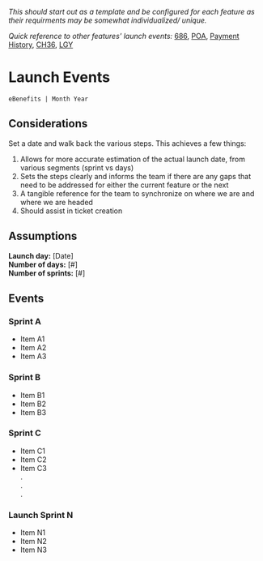 _This should start out as a template and be configured for each feature as their requirments may be somewhat individualized/ unique._  

_Quick reference to other features' launch events:_ [686](https://github.com/department-of-veterans-affairs/va.gov-team/blob/master/teams/vsa/teams/ebenefits/features/view-update-dependents/launch-events.md), [POA](https://#), [Payment History](https://#), [CH36](https://#), [LGY](https://#)  
# Launch Events
`eBenefits | Month Year`
## Considerations
Set a date and walk back the various steps.  This achieves a few things:
1. Allows for more accurate estimation of the actual launch date, from various segments (sprint vs days)
2. Sets the steps clearly and informs the team if there are any gaps that need to be addressed for either the current feature or the next
3. A tangible reference for the team to synchronize on where we are and where we are headed
4. Should assist in ticket creation
## Assumptions
**Launch day:** [Date]  
**Number of days:** [#]  
**Number of sprints:** [#]  
## Events
### Sprint A
- Item A1
- Item A2
- Item A3
### Sprint B
- Item B1
- Item B2
- Item B3
### Sprint C
- Item C1
- Item C2
- Item C3  
.  
.  
.  
   
### Launch Sprint N
- Item N1
- Item N2
- Item N3
